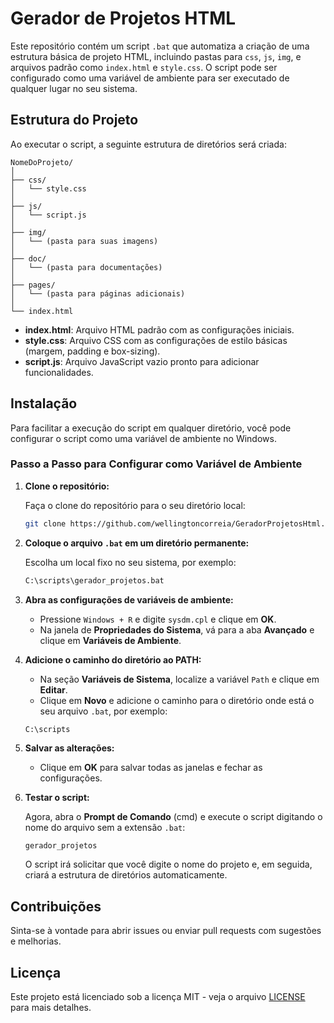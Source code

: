 # Gerador de Projetos HTML

Este repositório contém um script `.bat` que automatiza a criação de uma estrutura básica de projeto HTML, incluindo pastas para `css`, `js`, `img`, e arquivos padrão como `index.html` e `style.css`. O script pode ser configurado como uma variável de ambiente para ser executado de qualquer lugar no seu sistema.

## Estrutura do Projeto

Ao executar o script, a seguinte estrutura de diretórios será criada:

```
NomeDoProjeto/
│
├── css/
│   └── style.css
│
├── js/
│   └── script.js
│
├── img/
│   └── (pasta para suas imagens)
│
├── doc/
│   └── (pasta para documentações)
│
├── pages/
│   └── (pasta para páginas adicionais)
│
└── index.html
```

- **index.html**: Arquivo HTML padrão com as configurações iniciais.
- **style.css**: Arquivo CSS com as configurações de estilo básicas (margem, padding e box-sizing).
- **script.js**: Arquivo JavaScript vazio pronto para adicionar funcionalidades.

## Instalação

Para facilitar a execução do script em qualquer diretório, você pode configurar o script como uma variável de ambiente no Windows.

### Passo a Passo para Configurar como Variável de Ambiente

1. **Clone o repositório:**

   Faça o clone do repositório para o seu diretório local:

   ```bash
   git clone https://github.com/wellingtoncorreia/GeradorProjetosHtml.git
   ```

2. **Coloque o arquivo `.bat` em um diretório permanente:**

   Escolha um local fixo no seu sistema, por exemplo:

   ```bash
   C:\scripts\gerador_projetos.bat
   ```

3. **Abra as configurações de variáveis de ambiente:**

   - Pressione `Windows + R` e digite `sysdm.cpl` e clique em **OK**.
   - Na janela de **Propriedades do Sistema**, vá para a aba **Avançado** e clique em **Variáveis de Ambiente**.

4. **Adicione o caminho do diretório ao PATH:**

   - Na seção **Variáveis de Sistema**, localize a variável `Path` e clique em **Editar**.
   - Clique em **Novo** e adicione o caminho para o diretório onde está o seu arquivo `.bat`, por exemplo:

   ```
   C:\scripts
   ```

5. **Salvar as alterações:**

   - Clique em **OK** para salvar todas as janelas e fechar as configurações.

6. **Testar o script:**

   Agora, abra o **Prompt de Comando** (cmd) e execute o script digitando o nome do arquivo sem a extensão `.bat`:

   ```bash
   gerador_projetos
   ```

   O script irá solicitar que você digite o nome do projeto e, em seguida, criará a estrutura de diretórios automaticamente.

## Contribuições

Sinta-se à vontade para abrir issues ou enviar pull requests com sugestões e melhorias.

## Licença

Este projeto está licenciado sob a licença MIT - veja o arquivo [LICENSE](LICENSE) para mais detalhes.
